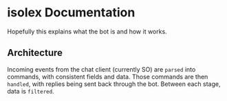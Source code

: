 # isolex Documentation

Hopefully this explains what the bot is and how it works.

## Architecture

Incoming events from the chat client (currently SO) are `parsed` into commands, with consistent fields and data. Those
commands are then `handled`, with replies being sent back through the bot. Between each stage, data is `filtered`.